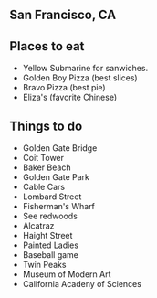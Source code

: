 ## San Francisco, CA

## Places to eat
- Yellow Submarine for sanwiches.
- Golden Boy Pizza (best slices)
- Bravo Pizza (best pie)
- Eliza's (favorite Chinese)

## Things to do

- Golden Gate Bridge
- Coit Tower
- Baker Beach
- Golden Gate Park
- Cable Cars
- Lombard Street
- Fisherman's Wharf
- See redwoods
- Alcatraz
- Haight Street
- Painted Ladies
- Baseball game
- Twin Peaks
- Museum of Modern Art
- California Acadeny of Sciences